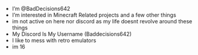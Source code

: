 - I’m @BadDecisions642
- I’m interested in Minecraft Related projects and a few other things
- im not active on here nor discord as my life doesnt revolve around these things
- My Discord Is My Username (Baddecisions642)
- I like to mess with retro emulators
- im 16
